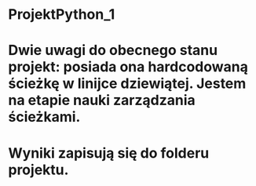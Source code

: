 # ProjektPython_1
# Dwie uwagi do obecnego stanu projekt: posiada ona hardcodowaną ścieżkę w linijce dziewiątej. Jestem na etapie nauki zarządzania ścieżkami.
# Wyniki zapisują się do folderu projektu.
